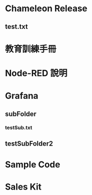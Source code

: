 # Chameleon Release
## test.txt
# 教育訓練手冊
# Node-RED 說明
# Grafana
## subFolder
### testSub.txt
## testSubFolder2
# Sample Code
# Sales Kit
